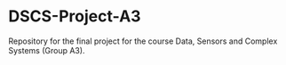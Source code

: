 # DSCS-Project-A3
Repository for the final project for the course Data, Sensors and Complex Systems (Group A3). 
